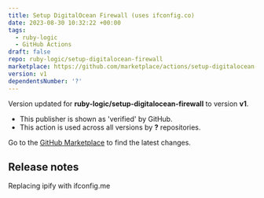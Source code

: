 ```yaml
---
title: Setup DigitalOcean Firewall (uses ifconfig.co)
date: 2023-08-30 10:32:22 +00:00
tags:
  - ruby-logic
  - GitHub Actions
draft: false
repo: ruby-logic/setup-digitalocean-firewall
marketplace: https://github.com/marketplace/actions/setup-digitalocean-firewall-uses-ifconfig-co
version: v1
dependentsNumber: '?'
---
```



Version updated for **ruby-logic/setup-digitalocean-firewall** to version **v1**.
- This publisher is shown as 'verified' by GitHub.
- This action is used across all versions by **?** repositories.

Go to the [GitHub Marketplace](https://github.com/marketplace/actions/setup-digitalocean-firewall-uses-ifconfig-co) to find the latest changes.

## Release notes

Replacing ipify with ifconfig.me
